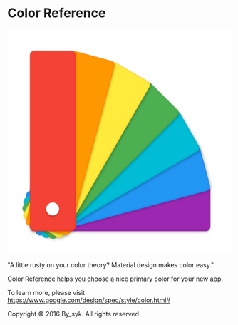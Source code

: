 # Color Reference

![icon.png](icon.png)

"A little rusty on your color theory? Material design makes color easy."

Color Reference helps you choose a nice primary color for your new app.

To learn more, please visit
https://www.google.com/design/spec/style/color.html#

Copyright &#169; 2016 By_syk. All rights reserved.